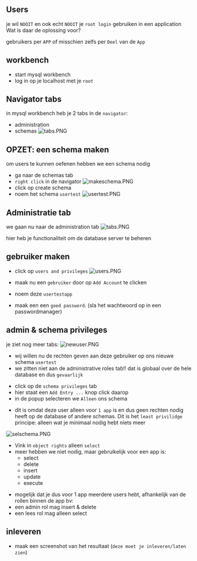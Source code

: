## Users

je wil `NOOIT` en ook echt `NOOIT` je `root login` gebruiken in een application
Wat is daar de oplossing voor?

gebruikers per `APP` of misschien zelfs per `Deel` van de `App`


## workbench

- start mysql workbench
- log in op je localhost met je `root`

## Navigator tabs

in mysql workbench heb je 2 tabs in de `navigator`:
- administration
- schemas
![tabs.PNG](tabs.PNG)

## OPZET: een schema maken

om users te kunnen oefenen hebben we een schema nodig
- ga naar de schemas tab
- `right click` in de navigator 
![makeschema.PNG](makeschema.PNG)
- click op create schema
- noem het schema `usertest`
![usertest.PNG](usertest.PNG)

## Administratie tab

we gaan nu naar de administration tab
![tabs.PNG](tabs.PNG)

hier heb je functionaliteit om de database server te beheren

## gebruiker maken

- click op `users and privileges`
![users.PNG](users.PNG)

- maak nu een `gebruiker` door op `Add Account` te clicken
- noem deze `usertestapp`
- maak een een `goed password`. (sla het wachtwoord op in een passwordmanager)

## admin & schema privileges

je ziet nog meer tabs:
![newuser.PNG](newuser.PNG)
* wij willen nu de rechten geven aan deze gebruiker op ons nieuwe schema `usertest`
* we zitten niet aan de administrative roles tab!! dat is globaal over de hele database en dus `gevaarlijk`

- click op de `schema privileges` tab
- hier staat een `Add Entry ...` knop click daarop
- in de popup selecteren we `Alleen` ons schema
* dit is omdat deze user alleen voor `1 app` is en dus geen rechten nodig heeft op de database of andere schemas. Dit is het `least privilidge` principe: alleen wat je minimaal nodig hebt niets meer

![selschema.PNG](selschema.PNG)
- Vink in `object rights` alleen `select`
- meer hebben we niet nodig, maar gebruikelijk voor een app is:
    - select
    - delete
    - insert
    - update
    - execute
* mogelijk dat je dus voor 1 app meerdere users hebt, afhankelijk van de rollen binnen de app bv:
* een admin rol mag insert & delete
* een lees rol mag alleen select

## inleveren

- maak een screenshot van het resultaat (`deze moet je inleveren/laten zien`)
